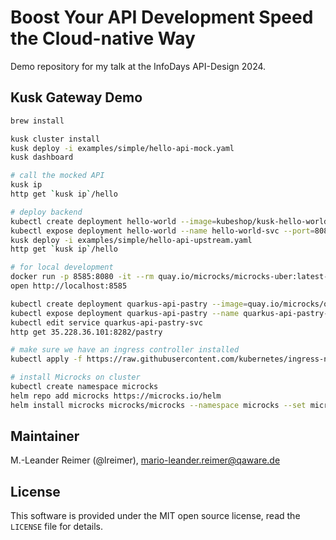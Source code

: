 # Boost Your API Development Speed the Cloud-native Way

Demo repository for my talk at the InfoDays API-Design 2024.

## Kusk Gateway Demo

```bash
brew install 

kusk cluster install
kusk deploy -i examples/simple/hello-api-mock.yaml
kusk dashboard

# call the mocked API
kusk ip
http get `kusk ip`/hello

# deploy backend
kubectl create deployment hello-world --image=kubeshop/kusk-hello-world:v1.0.0
kubectl expose deployment hello-world --name hello-world-svc --port=8080
kusk deploy -i examples/simple/hello-api-upstream.yaml
http get `kusk ip`/hello
```

```bash
# for local development
docker run -p 8585:8080 -it --rm quay.io/microcks/microcks-uber:latest-native
open http://localhost:8585

kubectl create deployment quarkus-api-pastry --image=quay.io/microcks/quarkus-api-pastry:latest
kubectl expose deployment quarkus-api-pastry --name quarkus-api-pastry-svc --port=8282 --load-balancer-ip=''
kubectl edit service quarkus-api-pastry-svc
http get 35.228.36.101:8282/pastry

# make sure we have an ingress controller installed
kubectl apply -f https://raw.githubusercontent.com/kubernetes/ingress-nginx/controller-v1.11.2/deploy/static/provider/cloud/deploy.yaml

# install Microcks on cluster
kubectl create namespace microcks
helm repo add microcks https://microcks.io/helm
helm install microcks microcks/microcks --namespace microcks --set microcks.url=microcks.34.88.24.76.nip.io --set keycloak.url=keycloak.34.88.24.76.nip.io --set keycloak.privateUrl=http://microcks-keycloak.microcks.svc.cluster.local:8080
```

## Maintainer

M.-Leander Reimer (@lreimer), <mario-leander.reimer@qaware.de>

## License

This software is provided under the MIT open source license, read the `LICENSE` file for details.
